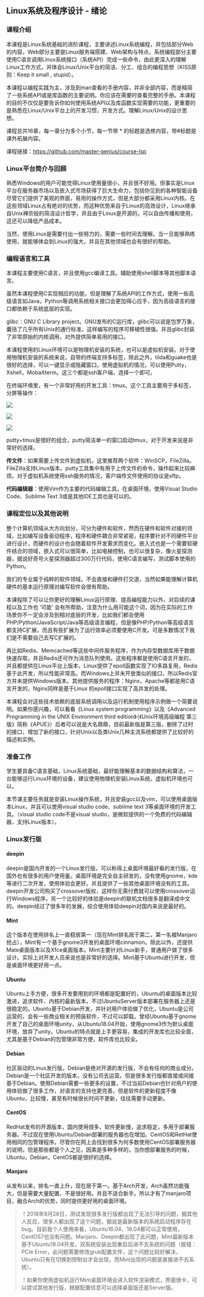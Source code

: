 ## Linux系统及程序设计 - 绪论

### 课程介绍

本课程是Linux系统基础的进阶课程，主要讲述Linux系统编程，并包括部分Web的内容，Web部分主要是Linux服务端搭建、Web架构与特点，系统编程部分主要使用C语言调用Linux系统接口（系统API）完成一些命令，由此更深入的理解Linux工作方式，并体会Linux/Unix平台的简洁、分工、组合的编程思想（KISS原则：Keep it small , stupid）。

本课程以编程实践为主，涉及到man查看的手册内容，并非全部内容，而是精简了一些系统API或是库函数的主要说明。你应该在需要时查看完整的手册。本课程的目的不仅仅是要告诉你如何使用系统API以及库函数实现需要的功能，更重要的是熟悉在Linux/Unix平台上的开发习惯，开发方式。理解Linux/Unix的设计思想。

课程总共16章，每一章分为多个小节，每一节带 * 的标题是选修内容，带#标题是课外拓展内容。

课程链接：https://github.com/master-genius/course-lsp

### Linux平台简介与回顾

熟悉Windows的用户可能觉得Linux使用量很小，并且很不好用。但事实是Linux平台在服务器市场以及嵌入式市场获得了巨大生命力，包括你见到的各种智能设备尽管它们提供了美观的界面，易用的操作方式，但是大部分都采用Linux内核。在这些领域Linux占有绝对的优势，而这种优势来自于Linux的高效设计，Linux继承自Unix禅宗般的简洁设计哲学，并且由于Linux是开源的，可以自由传播和使用，这还可以降低产品成本。

当然，使用Linux是需要付出一些努力的，需要一些时间去理解。当一旦能够熟练使用，就能够体会到Linux的强大，并且在其他领域也会有很好的帮助。

### 编程语言和工具

本课程主要使用C语言，并且使用gcc编译工具。辅助使用shell脚本等其他脚本语言。

虽然本课程使用C实现相应的功能，但是理解了系统API的工作方式，使用一些高级语言如Java，Python等调用系统相关接口会更加得心应手，因为高级语言的接口都依赖于系统底层的实现。

glibc：GNU C Library project。GNU发布的C运行库，glibc可以说是包罗万象，囊括了几乎所有Unix的通行标准，这样编写的程序可移植性很强。并且glibc封装了非常原始的内核调用，对外提供简单易用的接口。

本课程使用的Linux环境可以是物理机安装的系统，也可以是虚拟机安装。对于使用物理机安装的系统来说，自带的终端支持多标签，除此之外，tilda和guake也是很好的选择，可以一键显示或隐藏窗口。使用虚拟机的情况，可以使用Putty，Xshell，MobaXterm。这三个都是ssh客户端，选择一个即可。

在终端环境里，有一个非常好用的开发工具：tmux。这个工具主要用于多标签，分屏等操作：

![](putty-tmux-1.jpg)



![](putty-tmux-2.jpg)



![](putty-tmux-3.jpg)



putty+tmux是很好的组合，putty简洁单一的窗口启动tmux，对于开发来说是非常好的选择。

**传文件**：如果需要上传文件到虚拟机，这里推荐两个软件：WinSCP，FileZilla。FileZilla支持Linux版本。putty工具集中有用于上传文件的命令，操作起来比较麻烦。对于虚拟机系统使用ssh服务的情况，客户端传文件使用的协议是sftp。

**代码编辑器**：使用Vim作为主要的代码编辑工具，在桌面环境，使用Visual Studio Code、Sublime Text 3或是其他IDE工具也是可以的。

### 课程定位以及其他说明

整个计算机领域从大方向划分，可分为硬件和软件，然而在硬件和软件对接的领域，比如编写设备驱动程序，程序和硬件耦合非常紧密，程序要针对不同硬件平台进行设计，而硬件的设计也会随着软件开发需求而变化。嵌入式也是一个需要软硬件结合的领域，嵌入式可以很简单，比如电梯控制，也可以很复杂，像火星探测器，据说好奇号火星探测器超过300万行代码，使用C语言编写，测试脚本使用的Python。

我们的专业属于纯粹的软件领域，不会直接和硬件打交道，当然如果能理解计算机硬件的基本运行原理对编写软件会很有帮助。

本课程除了可以让你更好的理解Linux运行原理、提高编程能力以外，对后续的课程以及工作也 ‘可能’ 会有所帮助，注意为什么用可能这个词，因为在实际的工作场景你不一定会涉及到相对底层的开发，比如我们都会使用PHP/Python/JavaScript/Java等高级语言编程，但是像PHP/Python等高级语言都支持C扩展，而且有些扩展为了运行效率必须要使用C开发。可是多数情况下我们是不需要自己去写C扩展的。

再比如Redis、Memcached等这些中间件服务程序，作为内存型数据库用于数据快速存取，并且Redis还可作为消息队列使用。这些程序都是使用C语言开发的，并且都提供在Linux平台上版本，Linux提供了epoll函数实现了IO多路复用，Redis基于此开发，所以性能非常高。而Windows上并未开放类似的接口，所以Redis官方并未提供Windows版本。其他提供服务的程序：Nginx，Apache等都是用C语言开发的，Nginx同样是基于Linux 的epoll接口实现了高并发的处理。

本课程会对这些技术依赖的底层系统调用以及运行机制使用程序示例做一个简要说明。如果你感兴趣，可以看看《Linux system programming》以及《Advanced Programming in the UNIX Environment third edition》（《Unix环境高级编程 第三版》简称《APUE》）后者可以说是大名鼎鼎，目前最新版是第三版，删除了过时的接口，增加了新的接口，针对Unix以及类Unix几种主流系统都提供了比较好的描述和实例。

### 准备工作

学生要具备C语言基础，Linux系统基础，最好能理解基本的数据结构和算法，一台能够运行Linux环境的设备，建议使用物理机安装Linux系统，虚拟机环境也可以。

本节课主要任务就是安装Linux操作系统，并且安装gcc以及vim，可以使用桌面版本Linux，并且可以使用visual studio code、sublime text 3等桌面环境的开发工具。（visual studio code不是visual studio，是微软提供的一个免费的代码编辑器，支持Linux版本）。

### Linux发行版

#### deepin

deepin是国内开发的一个Linux发行版，可以称得上桌面环境最好看的发行版，在国外也有很多的用户使用量。桌面环境是完全自主研发的，没有使用gnome，kde等进行二次开发，使用体验会更好。并且提供了一些其他桌面环境没有的工具。deepin开发公司购买了crossover版权，这样你无需付费就可以使用crossover运行Windows程序。另一个比较好的体验是deepin的联机文档很多是翻译成中文的。deepin经过了很多年的发展，综合使用体验deepin对国内来说是最好的。

#### Mint

这个版本在使用排名上一直稳居第一（现在Mint排名居于第二，第一名被Manjaro抢占），Mint有一个基于gnome3开发的桌面环境cinnamon。除此以外，还提供Mate桌面版本以及Xfce桌面版本。Mint主要针对Linux新手，普通用户做了很多设计。实际上对开发人员来说也是非常好的选择。Mint基于Ubuntu进行开发，但是桌面环境更好用一点。

#### Ubuntu

Ubuntu上手方便，很多开发要用到的环境都是配置好的，Ubuntu的桌面版本比较激进，追求软件、内核的最新版本。不过UbuntuServer版本部署在服务器上还是很稳定的。Ubuntu基于Debian开发，并针对用户体验做了优化，Ubuntu是公司运营的，会有一些商业相关的预装软件，不过可以卸载。曾经Ubuntu基于gnome开发了自己的桌面环境unity，从Ubuntu18.04开始，使用gnome3作为默认桌面环境，放弃了unity。Ubuntu的特点就是上手更容易，集成的开发库也比较全面，尤其是基于Debian的包管理非常方便，软件库也比较全。

#### Debian

社区驱动的Linux发行版，Debian是绝对开源的发行版，不会有任何的商业成分。Debian是一个社区开发的版本，没有公司去运营。但是很多发行版都直接或间接基于Debian。使用Debian需要一些更多的设置，不过当前Debian也针对用户的使用体验做了很多工作，对语言的支持也更完善。但是软件的更新程度不像Ubuntu，比较慢，甚至有时候很长时间不更新，往往需要手动更新。

#### CentOS

RedHat发布的开源版本，国内使用很多，软件更新慢，追求稳定，多用于部署服务器。不过现在使用Ubuntu/Debian部署的服务器也在增加。CentOS和RetHat使用相同的包管理程序。尽管你在网上会找到很多为何多数使用CentOS部署服务器的说明，但是那些都是个人之见，因素是多种多样的，当你想部署服务的时候，Ubuntu，Debian，CentOS都是很好的选择。

#### Manjaro

从发布以来，排名一直上升，现在居于第一。基于Arch开发，Arch虽然功能强大，但是需要大量配置，不是很好用。并且不适合新手。所以才有了manjaro项目，融合Arch的优势，同时提供更好用的桌面环境。



> ！2018年8月28日，测试发现很多发行版都出现了无法引导的问题，据其他人反应，很多人都出现了这个问题，据说是最新版本的系统启动程序存在bug。目前我个人使用来看，Ubuntu16.04，18.04都可以正常使用，CentOS7也没有问题。Manjaro、Deepin都出现了此问题，Mint最新版本基于Ubuntu18.04开发，双系统安装出现重启后进不去系统的问题（报错：PCIe Error，此问题需要修改grub配置文件，这个问题比较好解决，Ubuntu只有在切换到控制台才会出现，而Mint出现的问题是直接进不去系统）。
>
> ！如果你使用虚拟机运行Mint桌面环境会进入软件渲染模式，界面很卡，可以尝试其他发行版，根据配置信息可以选择桌面版还是Server版。


